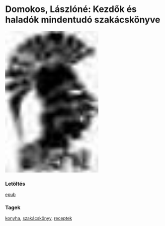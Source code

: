 # <a name="id_608">Domokos, Lászlóné: Kezdők és haladók mindentudó szakácskönyve </a>
<img src="https://github.com/BercziSandor/calibre_lib/raw/main/libs/main/Domokos%2C%20Laszlone/Kezdok%20es%20haladok%20mindentudo%20szakac%20%28608%29/cover.jpg" alt="cover" width="300"/>

### Letöltés
[epub](https://github.com/BercziSandor/calibre_lib/raw/main/libs/main/Domokos%2C%20Laszlone/Kezdok%20es%20haladok%20mindentudo%20szakac%20%28608%29/Kezdok%20es%20haladok%20mindentudo%20sz%20-%20Domokos%2C%20Laszlone.epub)

### Tagek
[konyha](https://github.com/berczisandor/calibre_lib/libs/main/_tags/konyha.md), [szakácskönyv](https://github.com/berczisandor/calibre_lib/libs/main/_tags/szak%c3%a1csk%c3%b6nyv.md), [receptek](https://github.com/berczisandor/calibre_lib/libs/main/_tags/receptek.md)

